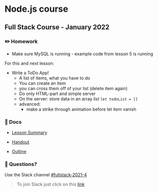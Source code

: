 # Node.js course

## Full Stack Course - January 2022

### ✏️ Homework

- Make sure MySQL is running - example code from lesson 5 is running

For this and next lesson:

- Write a ToDo App!
  - A list of items, what you have to do
  - You can create an item
  - you can cross them off of your list (delete item again)
  - Do only HTML-part and simple server
  - On the server: store data in an array list `let todoList = []`
  - advanced:
    - make a strike through animation before let item vanish

### 📄 Docs

- [Lesson Summary](docs/summary.md)

- [Handout](<docs/Handout - Node.js.pdf>)

- [Outline](<docs/Outline - Node.js.pdf>)

### 🤔 Questions?

Use the Slack channel [#fullstack-2021-4](https://hamburgcodingschool.slack.com/archives/C02GL3YPG0M)

> To join Slack just click on this [link](https://hamburgcodingschool.slack.com/join/shared_invite/enQtMjczNDI3OTE4NzIwLTE2ZmNkNDk5YTg3MDFlOTY2ZmU2YzU5YTU4MTNhNDg4MTRhNTMwYzFiNTdlOTdhYzllYzg5YmVkYzljNWExY2U#/)
